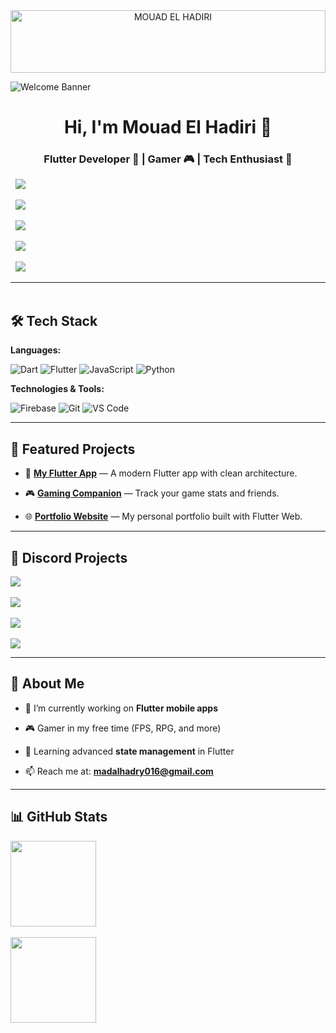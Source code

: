 <div align="center">
<a href="https://mouad-elhadiri.github.io/MOUAD-SET-/">
<img src="https://cdn.discordapp.com/attachments/1079136092994928641/1403506636533923850/2025-08-08_23-28-40.gif?ex=6897ccea&is=68967b6a&hm=f784d8e155503f47e4e2de56af4a3990b84fa89365bf302062472ac354f5da7a&" alt="MOUAD EL HADIRI" style="width: 100%; height: auto; max-height: 100px;"/>
</a>
</div>

<div align="center">
</div>

![Welcome Banner](https://raw.githubusercontent.com/BrunnerLivio/brunnerlivio/refs/heads/master/images/welcome.png)





<!-- Animated subtle wave header without تغيير الألوان الأساسية -->



<h1 align="center">Hi, I'm Mouad El Hadiri 👋</h1>

<h3 align="center">Flutter Developer 🧠 | Gamer 🎮 | Tech Enthusiast 🚀</h3>



<p align="center">

  <a href="https://www.instagram.com/mou_a2d/"><img src="https://img.shields.io/badge/@mou_a2d-E4405F?style=for-the-badge&logo=instagram&logoColor=white" /></a>

  <a href="https://www.linkedin.com/in/%D9%85%D8%B9%D8%A7%D8%AF-%D8%A7%D9%84%D8%AD%D8%A7%D8%B6%D8%B1%D9%8A-b376b2379/"><img src="https://img.shields.io/badge/Mouad%20El%20Hadiri-0077B5?style=for-the-badge&logo=linkedin&logoColor=white" /></a>

  <a href="https://www.youtube.com/@mouad/videos"><img src="https://img.shields.io/badge/YouTube-Mouad-FF0000?style=for-the-badge&logo=youtube&logoColor=white" /></a>

  <a href="https://discord.gg/SG3ea8kMAG"><img src="https://img.shields.io/badge/Discord-5865F2?style=for-the-badge&logo=discord&logoColor=white" /></a>

  <a href="https://www.facebook.com/mo.d.391536?locale=ar_AR"><img src="https://img.shields.io/badge/Facebook-1877F2?style=for-the-badge&logo=facebook&logoColor=white" /></a>

</p>



---



<img src="https://media.giphy.com/media/3o7abKhOpu0NwenH3O/giphy.gif" width="100%" height="3px" />



## 🛠 Tech Stack



**Languages:**  

![Dart](https://img.shields.io/badge/-Dart-0175C2?&logo=dart&logoColor=white) ![Flutter](https://img.shields.io/badge/-Flutter-02569B?&logo=flutter&logoColor=white) ![JavaScript](https://img.shields.io/badge/-JavaScript-F7DF1E?&logo=JavaScript&logoColor=000) ![Python](https://img.shields.io/badge/-Python-3776AB?&logo=Python&logoColor=white)



**Technologies & Tools:**  

![Firebase](https://img.shields.io/badge/-Firebase-FFCA28?&logo=firebase&logoColor=000) ![Git](https://img.shields.io/badge/-Git-F05032?&logo=git&logoColor=white) ![VS Code](https://img.shields.io/badge/-VS%20Code-007ACC?&logo=visual-studio-code&logoColor=white)



---



## 🚀 Featured Projects



- 📱 **[My Flutter App](#)** — A modern Flutter app with clean architecture.  

- 🎮 **[Gaming Companion](#)** — Track your game stats and friends.  

- 🌐 **[Portfolio Website](#)** — My personal portfolio built with Flutter Web.



---



## 💬 Discord Projects



[![](https://img.shields.io/badge/-🤖%20Discord%20Bot%20Manager-000?style=flat&logo=discord)](https://github.com/username/discord-bot-manager)  

[![](https://img.shields.io/badge/-🎵%20Music%20Bot-000?style=flat&logo=discord)](https://github.com/username/discord-music-bot)  

[![](https://img.shields.io/badge/-🛡%20Moderation%20Bot-000?style=flat&logo=discord)](https://github.com/username/discord-moderation-bot)  

[![](https://img.shields.io/badge/-📊%20Stats%20Tracker-000?style=flat&logo=discord)](https://github.com/username/discord-stats-tracker)



---



## 🎯 About Me



- 🔭 I’m currently working on **Flutter mobile apps**  

- 🎮 Gamer in my free time (FPS, RPG, and more)  

- 🌱 Learning advanced **state management** in Flutter  

- 📫 Reach me at: **madalhadry016@gmail.com**



---



## 📊 GitHub Stats



<a href="#"><img height="137px" src="https://github-readme-stats.vercel.app/api?username=Mouad-El-Hadiri&hide_title=true&hide_border=true&show_icons=true&count_private=true&line_height=21&theme=tokyonight" /></a>  

<a href="#"><img height="137px" src="https://github-readme-stats.vercel.app/api/top-langs/?username=Mouad-El-Hadiri&layout=compact&langs_count=6&theme=tokyonight" /></a>
